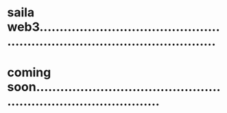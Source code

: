 # saila web3.................................................................................................
# coming soon....................................................................................
